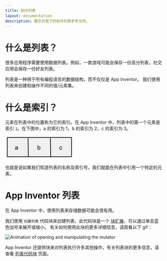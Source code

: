 ```yaml
---
title: 制作列表
layout: documentation
description: 概念页面下的制作列表参考文档。
---
```


# 什么是列表？

很多应用程序需要使用数据列表。例如，一款游戏可能会保存一份高分列表，社交应用会保存一份好友列表。

列表是一种用于所有编程语言的数据结构，而不仅仅是 App Inventor。 我们使用列表来创建和操作不同的值/元素集。

# 什么是索引？

元素在列表中的位置称为它的索引。在 App Inventor 中，列表中的第一个元素是索引 `1`。在下图中，a 的索引为 1，b 的索引为 2，c 的索引为 3。

![An example list containing the elements a, b, and c](images/List.png)

也就是说如果我们知道列表的名称及索引号，我们就能在列表中引用一个特定的元素。

# App Inventor 列表

在 App Inventor 中，使用列表来存储数据可能会很有用。

我们使用 `创建列表` 代码块来创建列表，此代码块是一个 [块扩展](mutators.html)，可以通过单击蓝色加号来展开或缩小。 有关如何使用此块的更多详细信息，请观看以下 gif：

![Animation of opening and manipulating the mutator](images/makealist.gif)

App Inventor 还提供块来对列表执行许多其他操作，有关列表块的更多信息，请查看 [列表代码块](../blocks/lists.html) 页面。
